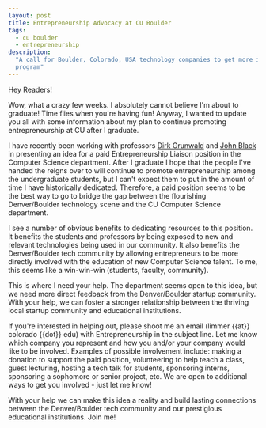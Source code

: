 ```yaml
---
layout: post
title: Entrepreneurship Advocacy at CU Boulder
tags:
  - cu boulder
  - entrepreneurship
description:
  "A call for Boulder, Colorado, USA technology companies to get more involved with the CU Boulder Computer Science
  program"
---
```


Hey Readers!

Wow, what a crazy few weeks. I absolutely cannot believe I'm about to graduate! Time flies when you're having fun!
Anyway, I wanted to update you all with some information about my plan to continue promoting entrepreneurship at CU
after I graduate.

I have recently been working with professors [Dirk Grunwald](https://www.colorado.edu/cs/dirk-grunwald) and
[John Black](http://www.cs.colorado.edu/~jrblack/) in presenting an idea for a paid Entrepreneurship Liaison position in
the Computer Science department. After I graduate I hope that the people I've handed the reigns over to will continue to
promote entrepreneurship among the undergraduate students, but I can't expect them to put in the amount of time I have
historically dedicated. Therefore, a paid position seems to be the best way to go to bridge the gap between the
flourishing Denver/Boulder technology scene and the CU Computer Science department.

I see a number of obvious benefits to dedicating resources to this position. It benefits the students and professors by
being exposed to new and relevant technologies being used in our community. It also benefits the Denver/Boulder tech
community by allowing entrepreneurs to be more directly involved with the education of new Computer Science talent. To
me, this seems like a win-win-win (students, faculty, community).

This is where I need your help. The department seems open to this idea, but we need more direct feedback from the
Denver/Boulder startup community. With your help, we can foster a stronger relationship between the thriving local
startup community and educational institutions.

If you're interested in helping out, please shoot me an email (limmer {{at}} colorado {{dot}} edu) with Entrepreneurship
in the subject line. Let me know which company you represent and how you and/or your company would like to be involved.
Examples of possible involvement include: making a donation to support the paid position, volunteering to help teach a
class, guest lecturing, hosting a tech talk for students, sponsoring interns, sponsoring a sophomore or senior project,
etc. We are open to additional ways to get you involved - just let me know!

With your help we can make this idea a reality and build lasting connections between the Denver/Boulder tech community
and our prestigious educational institutions. Join me!
